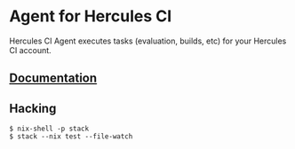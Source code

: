 # Agent for Hercules CI

Hercules CI Agent executes tasks (evaluation, builds, etc)
for your Hercules CI account.


## [Documentation](https://docs.hercules-ci.com)


## Hacking

    $ nix-shell -p stack
    $ stack --nix test --file-watch
